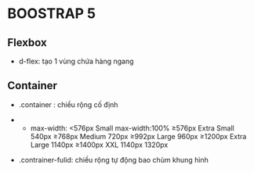 # BOOSTRAP 5

## Flexbox
* d-flex: tạo 1 vùng chứa hàng ngang

## Container
*  .container : chiều rộng cố định
* * max-width: 
    <576px	Small  max-width:100%
    ≥576px	Extra Small   540px
    ≥768px	Medium    720px
    ≥992px	Large  960px
    ≥1200px	Extra Large 1140px
    ≥1400px XXL 1140px  1320px
    					
* .contrainer-fulid: chiều rộng tự động bao chùm khung hình